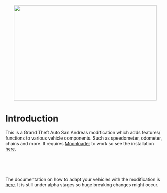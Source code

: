 <p align="center">
  <img width="450" height="300" src="https://i.ibb.co/yptHsq0/Untitled-1.png">
</p>

# Introduction
This is a Grand Theft Auto San Andreas modification which adds features/ functions to various vehicle components. Such as speedometer, odometer, chains and more. It requires [Moonloader](https://gtaforums.com/topic/890987-moonloader/) to work so see the installation [here](https://github.com/user-grinch/Cheat-Menu#installation).

<br/>
<br/>
<br/>

The documentation on how to adapt your vehicles with the modification is [here](https://github.com/user-grinch/Functional-Vehicle-Components/wiki). It is still under alpha stages so huge breaking changes might occur.
